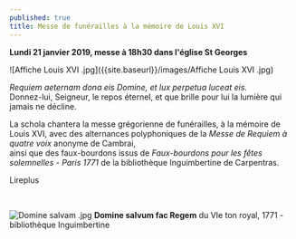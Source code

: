```yaml
---
published: true
title: Messe de funérailles à la mémoire de Louis XVI
---
```

**Lundi 21 janvier 2019, messe à 18h30 dans l'église St Georges**

![Affiche Louis XVI .jpg]({{site.baseurl}}/images/Affiche Louis XVI .jpg)

*Requiem aeternam dona eis Domine, et lux perpetua luceat eis.*  
Donnez-lui, Seigneur, le repos éternel, et que brille pour lui la lumière qui jamais ne décline.


La schola chantera la messe grégorienne de funérailles, à la mémoire de Louis XVI, avec des alternances polyphoniques de la *Messe de Requiem à quatre voix* anonyme de Cambrai,  
ainsi que des faux-bourdons issus de *Faux-bourdons pour les fêtes solemnelles - Paris 1771* de la bibliothèque Inguimbertine de Carpentras.

Lireplus

&nbsp;

![Domine salvam .jpg]({{site.baseurl}}/images/Domine%20salvam%20.jpg)
**Domine salvum fac Regem** du VIe ton royal, 1771 - bibliothèque Inguimbertine
